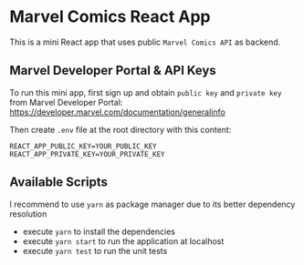 # Marvel Comics React App

This is a mini React app that uses public `Marvel Comics API` as backend.

## Marvel Developer Portal & API Keys

To run this mini app, first sign up and obtain `public key` and `private key` from Marvel Developer Portal:
https://developer.marvel.com/documentation/generalinfo

Then create `.env` file at the root directory with this content:

```
REACT_APP_PUBLIC_KEY=YOUR_PUBLIC_KEY
REACT_APP_PRIVATE_KEY=YOUR_PRIVATE_KEY
```

## Available Scripts

I recommend to use `yarn` as package manager due to its better dependency resolution

- execute `yarn` to install the dependencies
- execute `yarn start` to run the application at localhost
- execute `yarn test` to run the unit tests
